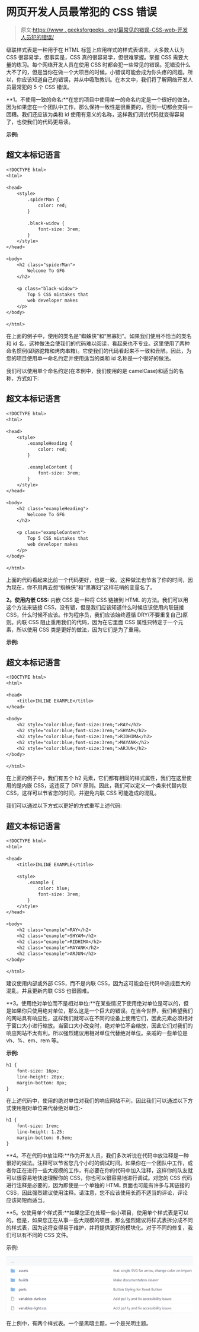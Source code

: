 # 网页开发人员最常犯的 CSS 错误

> 原文:[https://www . geeksforgeeks . org/最常见的错误-CSS-web-开发人员犯的错误/](https://www.geeksforgeeks.org/most-common-css-mistakes-that-web-developers-make/)

级联样式表是一种用于在 HTML 标签上应用样式的样式表语言。大多数人认为 CSS 很容易学，但事实是，CSS 真的很容易学，但很难掌握。掌握 CSS 需要大量的练习。每个网络开发人员在使用 CSS 时都会犯一些常见的错误。犯错没什么大不了的，但是当你在做一个大项目的时候，小错误可能会成为你头疼的问题。所以，你应该知道自己的错误，并从中吸取教训。在本文中，我们将了解网络开发人员最常犯的 5 个 CSS 错误。

**1。不使用一致的命名:**在您的项目中使用单一的命名约定是一个很好的做法，因为如果您在一个团队中工作，那么保持一致性是很重要的，否则一切都会变得一团糟。我们还应该为类和 id 使用有意义的名称，这样我们调试代码就变得容易了，也使我们的代码更易读。

**示例:**

## 超文本标记语言

```
<!DOCTYPE html>
<html>

<head>
    <style>
        .spiderMan {
            color: red;
        }

        .black-widow {
            font-size: 3rem;
        }
    </style>
</head>

<body>
    <h2 class="spiderMan">
        Welcome To GFG
    </h2>

    <p class="black-widow">
        Top 5 CSS mistakes that 
        web developer makes
    </p>
</body>

</html>
```

在上面的例子中，使用的类名是“蜘蛛侠”和“黑寡妇”。如果我们使用不恰当的类名和 id 名，这种做法会使我们的代码难以阅读，看起来也不专业。这里使用了两种命名惯例(即骆驼箱和烤肉串箱)。它使我们的代码看起来不一致和丑陋。因此，为您的项目使用单一命名约定并使用适当的类和 id 名称是一个很好的做法。

我们可以使用单个命名约定(在本例中，我们使用的是 camelCase)和适当的名称，方式如下:

## 超文本标记语言

```
<!DOCTYPE html>
<html>

<head>
    <style>
        .exampleHeading {
            color: red;
        }

        .exampleContent {
            font-size: 3rem;
        }
    </style>
</head>

<body>
    <h2 class="exampleHeading">
        Welcome To GFG
    </h2>

    <p class="exampleContent">
        Top 5 CSS mistakes that 
        web developer makes
    </p>
</body>

</html>
```

上面的代码看起来比前一个代码更好，也更一致。这种做法也节省了你的时间，因为现在，你不用再去想“蜘蛛侠”和“黑寡妇”这样花哨的变量名了。

**2。使用内嵌 CSS:** 内嵌 CSS 是一种将 CSS 链接到 HTML 的方法。我们可以用这个方法来链接 CSS，没有错，但是我们应该知道什么时候应该使用内联链接 CSS，什么时候不应该。作为程序员，我们应该始终遵循 DRY(不要重复自己)原则。内联 CSS 阻止重用我们的代码，因为在它里面 CSS 属性只特定于一个元素，所以使用 CSS 类是更好的做法，因为它们是为了重用。

**示例:**

## 超文本标记语言

```
<!DOCTYPE html>
<html>

<head>
    <title>INLINE EXAMPLE</title>
</head>

<body>
    <h2 style="color:blue;font-size:3rem;">RAY</h2>
    <h2 style="color:blue;font-size:3rem;">SHYAM</h2>
    <h2 style="color:blue;font-size:3rem;">RIDHIMA</h2>
    <h2 style="color:blue;font-size:3rem;">MAYANK</h2>
    <h2 style="color:blue;font-size:3rem;">ARJUN</h2>
</body>

</html>
```

在上面的例子中，我们有五个 h2 元素，它们都有相同的样式属性，我们在这里使用的是内嵌 CSS，这违反了 DRY 原则。因此，我们可以定义一个类来代替内联 CSS，这样可以节省您的时间，并避免内联 CSS 可能造成的混乱。

我们可以通过以下方式以更好的方式重写上述代码:

## 超文本标记语言

```
<!DOCTYPE html>
<html>

<head>
    <title>INLINE EXAMPLE</title>

    <style>
        .example {
            color: blue;
            font-size: 3rem;
        }
    </style>
</head>

<body>
    <h2 class="example">RAY</h2>
    <h2 class="example">SHYAM</h2>
    <h2 class="example">RIDHIMA</h2>
    <h2 class="example">MAYANK</h2>
    <h2 class="example">ARJUN</h2>
</body>

</html>
```

建议使用内部或外部 CSS，而不是内联 CSS，因为这可能会在代码中造成巨大的混乱，并且更新内联 CSS 也很困难。

**3。使用绝对单位而不是相对单位:**在某些情况下使用绝对单位是可以的，但是如果你只使用绝对单位，那么这是一个巨大的错误。在当今世界，我们希望我们的网站具有响应性，这样我们就可以在不同的设备上使用它们，因此元素必须相对于窗口大小进行缩放。当窗口大小改变时，绝对单位不会缩放，因此它们对我们的响应网站不太有利。所以强烈建议用相对单位代替绝对单位。亲戚的一些单位是 vh、%、em、rem 等。

**示例:**

```
h1 {
    font-size: 16px;
    line-height: 20px;
    margin-bottom: 8px;
}
```

在上述代码中，使用的绝对单位对我们的响应网站不利，因此我们可以通过以下方式使用相对单位来代替绝对单位:-

```
h1 {
    font-size: 1rem;
    line-height: 1.25;
    margin-bottom: 0.5em;
}
```

**4。不在代码中放注释:**作为开发人员，我们多次听说在代码中放注释是一种很好的做法。注释可以节省您几个小时的调试时间。如果你在一个团队中工作，或者你正在进行一些大规模的工作，有必要在你的代码中加入注释，这样你的队友就可以很容易地快速理解你的 CSS，你也可以很容易地进行调试。对您的 CSS 代码进行注释是必要的，因为即使是一个单独的 HTML 页面也可能有许多与其链接的 CSS，因此强烈建议使用注释。请注意，您不应该使用长而不适当的评论，评论应该简短而适当。

**5。仅使用单个样式表:**如果您正在处理一些小项目，使用单个样式表是可以的。但是，如果您正在从事一些大规模的项目，那么强烈建议将样式表拆分成不同的样式表，因为这将变得易于维护，并将提供更好的模块化。对于不同的修复，我们可以有不同的 CSS 文件。

示例:

![](img/11ce934c897ac2e369a966642f7d767c.png)

在上例中，有两个样式表。一个是黑暗主题，一个是光明主题。